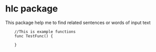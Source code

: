 # hlc package

This package help me to find related sentences or words of input text

```
    //This is example functions
    func TestFunc() {
        
    }
```